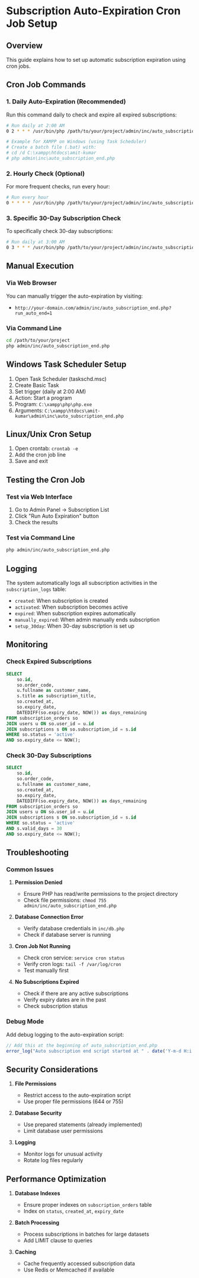 # Subscription Auto-Expiration Cron Job Setup

## Overview
This guide explains how to set up automatic subscription expiration using cron jobs.

## Cron Job Commands

### 1. Daily Auto-Expiration (Recommended)
Run this command daily to check and expire all expired subscriptions:

```bash
# Run daily at 2:00 AM
0 2 * * * /usr/bin/php /path/to/your/project/admin/inc/auto_subscription_end.php

# Example for XAMPP on Windows (using Task Scheduler)
# Create a batch file (.bat) with:
# cd /d C:\xampp\htdocs\amit-kumar
# php admin\inc\auto_subscription_end.php
```

### 2. Hourly Check (Optional)
For more frequent checks, run every hour:

```bash
# Run every hour
0 * * * * /usr/bin/php /path/to/your/project/admin/inc/auto_subscription_end.php
```

### 3. Specific 30-Day Subscription Check
To specifically check 30-day subscriptions:

```bash
# Run daily at 3:00 AM
0 3 * * * /usr/bin/php /path/to/your/project/admin/inc/auto_subscription_end.php?action=30day
```

## Manual Execution

### Via Web Browser
You can manually trigger the auto-expiration by visiting:
- `http://your-domain.com/admin/inc/auto_subscription_end.php?run_auto_end=1`

### Via Command Line
```bash
cd /path/to/your/project
php admin/inc/auto_subscription_end.php
```

## Windows Task Scheduler Setup

1. Open Task Scheduler (taskschd.msc)
2. Create Basic Task
3. Set trigger (daily at 2:00 AM)
4. Action: Start a program
5. Program: `C:\xampp\php\php.exe`
6. Arguments: `C:\xampp\htdocs\amit-kumar\admin\inc\auto_subscription_end.php`

## Linux/Unix Cron Setup

1. Open crontab: `crontab -e`
2. Add the cron job line
3. Save and exit

## Testing the Cron Job

### Test via Web Interface
1. Go to Admin Panel → Subscription List
2. Click "Run Auto Expiration" button
3. Check the results

### Test via Command Line
```bash
php admin/inc/auto_subscription_end.php
```

## Logging

The system automatically logs all subscription activities in the `subscription_logs` table:

- `created`: When subscription is created
- `activated`: When subscription becomes active
- `expired`: When subscription expires automatically
- `manually_expired`: When admin manually ends subscription
- `setup_30day`: When 30-day subscription is set up

## Monitoring

### Check Expired Subscriptions
```sql
SELECT 
    so.id,
    so.order_code,
    u.fullname as customer_name,
    s.title as subscription_title,
    so.created_at,
    so.expiry_date,
    DATEDIFF(so.expiry_date, NOW()) as days_remaining
FROM subscription_orders so
JOIN users u ON so.user_id = u.id
JOIN subscriptions s ON so.subscription_id = s.id
WHERE so.status = 'active'
AND so.expiry_date <= NOW();
```

### Check 30-Day Subscriptions
```sql
SELECT 
    so.id,
    so.order_code,
    u.fullname as customer_name,
    so.created_at,
    so.expiry_date,
    DATEDIFF(so.expiry_date, NOW()) as days_remaining
FROM subscription_orders so
JOIN users u ON so.user_id = u.id
JOIN subscriptions s ON so.subscription_id = s.id
WHERE so.status = 'active'
AND s.valid_days = 30
AND so.expiry_date <= NOW();
```

## Troubleshooting

### Common Issues

1. **Permission Denied**
   - Ensure PHP has read/write permissions to the project directory
   - Check file permissions: `chmod 755 admin/inc/auto_subscription_end.php`

2. **Database Connection Error**
   - Verify database credentials in `inc/db.php`
   - Check if database server is running

3. **Cron Job Not Running**
   - Check cron service: `service cron status`
   - Verify cron logs: `tail -f /var/log/cron`
   - Test manually first

4. **No Subscriptions Expired**
   - Check if there are any active subscriptions
   - Verify expiry dates are in the past
   - Check subscription status

### Debug Mode

Add debug logging to the auto-expiration script:

```php
// Add this at the beginning of auto_subscription_end.php
error_log("Auto subscription end script started at " . date('Y-m-d H:i:s'));
```

## Security Considerations

1. **File Permissions**
   - Restrict access to the auto-expiration script
   - Use proper file permissions (644 or 755)

2. **Database Security**
   - Use prepared statements (already implemented)
   - Limit database user permissions

3. **Logging**
   - Monitor logs for unusual activity
   - Rotate log files regularly

## Performance Optimization

1. **Database Indexes**
   - Ensure proper indexes on `subscription_orders` table
   - Index on `status`, `created_at`, `expiry_date`

2. **Batch Processing**
   - Process subscriptions in batches for large datasets
   - Add LIMIT clause to queries

3. **Caching**
   - Cache frequently accessed subscription data
   - Use Redis or Memcached if available 